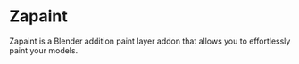 # Zapaint
Zapaint is a Blender addition paint layer addon that allows you to effortlessly paint your models.
